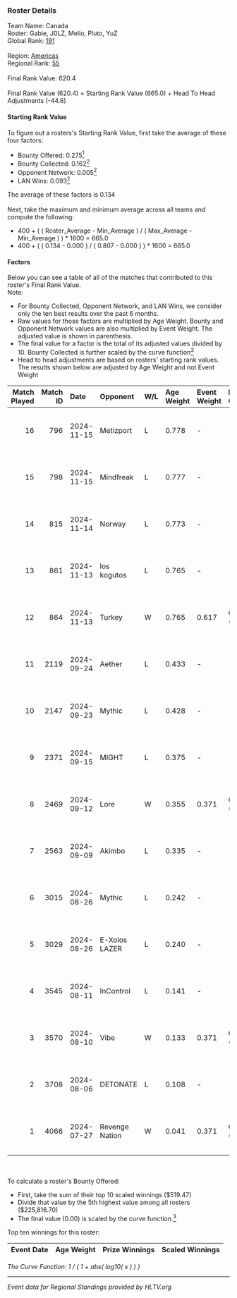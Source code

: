 ### Roster Details<br />
Team Name: Canada<br />
Roster: Gabie, J0LZ, Melio, Pluto, YuZ<br />
Global Rank: [191](../../standings_global_2025_01_17.md)<br />
<br />
Region: [Americas]( ../../standings_americas_2025_01_17.md)<br />
Regional Rank: [55]( ../../standings_americas_2025_01_17.md)<br />
<br />
Final Rank Value:  620.4<br />
<br />
Final Rank Value (620.4) = Starting Rank Value (665.0) + Head To Head Adjustments (-44.6)<br />

#### Starting Rank Value<br />
To figure out a rosters's Starting Rank Value, first take the average of these four factors:<br />
- Bounty Offered: 0.275[<sup>1</sup>](#table2)
- Bounty Collected: 0.162[<sup>2</sup>](#table1)
- Opponent Network: 0.005[<sup>2</sup>](#table1)
- LAN Wins: 0.093[<sup>2</sup>](#table1)

The average of these factors is 0.134<br />
<br />
Next, take the maximum and minimum average across all teams and compute the following:<br />
- 400 + ( ( Roster_Average - Min_Average ) / ( Max_Average - Min_Average ) ) * 1600 = 665.0
- 400 + ( ( 0.134 - 0.000 ) / ( 0.807 - 0.000 ) ) * 1600 = 665.0


#### Factors<br />
Below you can see a table of all of the matches that contributed to this roster's Final Rank Value.<br />
Note:<br />

- For Bounty Collected, Opponent Network, and LAN Wins, we consider only the ten best results over the past 6 months.
- Raw values for those factors are multiplied by Age Weight. Bounty and Opponent Network values are also multiplied by Event Weight. The adjusted value is shown in parenthesis.
- The final value for a factor is the total of its adjusted values divided by 10. Bounty Collected is further scaled by the curve function[<sup>3</sup>](#curveFunction)
- Head to head adjustments are based on rosters' starting rank values. The results shown below are adjusted by Age Weight and not Event Weight
<span id="table1"></span><br />


| Match Played | Match ID | Date       | Opponent       | W/L | Age Weight | Event Weight | Bounty Collected | Opponent Network | LAN Wins  | H2H Adj. | Roster                             |
| -: | -: | :- | :- | :- | :- | :- | :- | :- | :- | -: | :- |
|           16 |      796 | 2024-11-15 | Metizport      | L   | 0.778      | -            | -                | -                | -         |    -0.61 | Gabie, J0LZ, Melio, Pluto, YuZ     |
|           15 |      798 | 2024-11-15 | Mindfreak      | L   | 0.777      | -            | -                | -                | -         |    -9.82 | Gabie, J0LZ, Melio, Pluto, YuZ     |
|           14 |      815 | 2024-11-14 | Norway         | L   | 0.773      | -            | -                | -                | -         |   -10.94 | Gabie, J0LZ, Melio, Pluto, YuZ     |
|           13 |      861 | 2024-11-13 | los kogutos    | L   | 0.765      | -            | -                | -                | -         |    -2.77 | Gabie, J0LZ, Melio, Pluto, YuZ     |
|           12 |      864 | 2024-11-13 | Turkey         | W   | 0.765      | 0.617        | 0.000 (0.000)    | 0.076 (0.036)    | 1 (0.765) |    13.26 | Gabie, J0LZ, Melio, Pluto, YuZ     |
|           11 |     2119 | 2024-09-24 | Aether         | L   | 0.433      | -            | -                | -                | -         |    -9.37 | BiNoX, Gabie, J0LZ, Melio, TENSKEE |
|           10 |     2147 | 2024-09-23 | Mythic         | L   | 0.428      | -            | -                | -                | -         |    -8.55 | BiNoX, Gabie, J0LZ, Melio, TENSKEE |
|            9 |     2371 | 2024-09-15 | MIGHT          | L   | 0.375      | -            | -                | -                | -         |    -3.57 | BiNoX, Gabie, J0LZ, Melio, TENSKEE |
|            8 |     2469 | 2024-09-12 | Lore           | W   | 0.355      | 0.371        | 0.000 (0.000)    | 0.062 (0.008)    | 0 (0.000) |     3.36 | BiNoX, Gabie, J0LZ, Melio, TENSKEE |
|            7 |     2563 | 2024-09-09 | Akimbo         | L   | 0.335      | -            | -                | -                | -         |    -4.53 | BiNoX, Gabie, J0LZ, Melio, TENSKEE |
|            6 |     3015 | 2024-08-26 | Mythic         | L   | 0.242      | -            | -                | -                | -         |    -5.00 | BiNoX, Gabie, J0LZ, Melio, TENSKEE |
|            5 |     3029 | 2024-08-26 | E-Xolos LAZER  | L   | 0.240      | -            | -                | -                | -         |    -3.10 | BiNoX, Gabie, J0LZ, Melio, TENSKEE |
|            4 |     3545 | 2024-08-11 | InControl      | L   | 0.141      | -            | -                | -                | -         |    -2.29 | BiNoX, Gabie, J0LZ, Melio, TENSKEE |
|            3 |     3570 | 2024-08-10 | Vibe           | W   | 0.133      | 0.371        | 0.000 (0.000)    | 0.002 (0.000)    | 0 (0.000) |     1.12 | BiNoX, Gabie, J0LZ, Melio, TENSKEE |
|            2 |     3708 | 2024-08-06 | DETONATE       | L   | 0.108      | -            | -                | -                | -         |    -2.49 | BiNoX, Gabie, J0LZ, Melio, TENSKEE |
|            1 |     4066 | 2024-07-27 | Revenge Nation | W   | 0.041      | 0.371        | 0.004 (0.000)    | 0.145 (0.002)    | 0 (0.000) |     0.69 | BiNoX, Gabie, J0LZ, Melio, TENSKEE |

<br />
<span id="table2"></span><br />
To calculate a roster's Bounty Offered:<br />

- First, take the sum of their top 10 scaled winnings ($519.47)
- Divide that value by the 5th highest value among all rosters ($225,816.70)
- The final value (0.00) is scaled by the curve function.[<sup>3</sup>](#curveFunction)

Top ten winnings for this roster:<br />

| Event Date | Age Weight | Prize Winnings | Scaled Winnings |
| :- | -: | :- | :- |


<span id="curveFunction"></span>_The Curve Function: 1 / ( 1 + abs( log10( x ) ) )_<br />

---
_Event data for Regional Standings provided by HLTV.org_<br />

